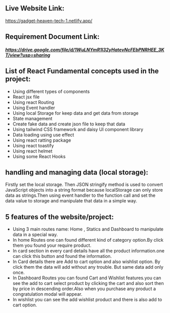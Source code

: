 ## Live Website Link:

https://gadget-heaven-tech-1.netlify.app/

## Requirement Document Link:

##### https://drive.google.com/file/d/1WuLNYmR1l32yHatevNcFEbPNRHEE_3KT/view?usp=sharing

## List of React Fundamental concepts used in the project:

-  Using different types of components
-  React jsx file
-  Using react Routing
-  Using Event handler
-  Using local Storage for keep data and get data from storage
-  State management
-  Create fake data and create json file to keep that data
-  Using tailwind CSS framework and daisy UI component library
-  Data loading using use effect
-  Using react ratting package
-  Using react toastify
-  Using react helmet
-  Using some React Hooks

## handling and managing data (local storage):

Firstly set the local storage. Then JSON stringify method is used to convert JavaScript objects into a string format because localStorage can only store data as strings.Then using event handler to the function call and set the data value to storage and manipulate that data in a simple way.

## 5 features of the website/project:

-  Using 3 main routes name: Home , Statics and Dashboard to manipulate data in a special way.
-  In home Routes one can found different kind of category option.By click them you found your require product.
-  In card section in every card details have all the product information.one can click this button and found the information.
-  In Card details there are Add to cart option and also wishlist option. By click them the data will add without any trouble. But same data add only once.
-  In Dashboard Routes you can found Cart and Wishlist features.you can see the add to cart select product by clicking the cart and also sort then by price in descending order.Also when you purchase any product a congratulation modal will appear.
-  In wishlist you can see the add wishlist product and there is also add to cart option.
